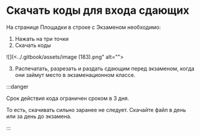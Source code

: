 # Скачать коды для входа сдающих

На странице Площадки в строке с Экзаменом необходимо:

1. Нажать на три точки
2. Скачать коды

![](<../.gitbook/assets/image (183).png" alt=""><figcaption></figcaption></figure>

3. Распечатать, разрезать и раздать сдающим перед экзаменом, когда они займут место в экзаменационном классе.

:::danger

Срок действия кода ограничен сроком в 3 дня.&#x20;

То есть, скачивать сильно заранее не следует. Скачайте файл в день или за день до экзамена.

:::
